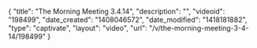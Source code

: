 {
    "title": "The Morning Meeting 3.4.14",
    "description": "",
    "videoid": "198499",
    "date_created": "1408046572",
    "date_modified": "1418181882",
    "type": "captivate",
    "layout": "video",
    "url": "\/v\/the-morning-meeting-3-4-14\/198499"
}